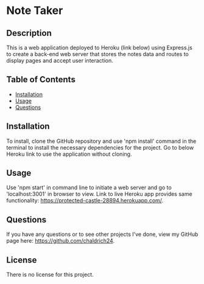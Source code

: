 # Note Taker
  
## Description
This is a web application deployed to Heroku (link below) using Express.js to create a back-end web server that stores the notes data and routes to display pages and accept user interaction.

## Table of Contents
* [Installation](#installation)
* [Usage](#usage)
* [Questions](#questions)

## Installation
To install, clone the GitHub repository and use 'npm install' command in the terminal to install the necessary dependencies for the project. Go to below Heroku link to use the application without cloning.

## Usage
Use 'npm start' in command line to initiate a web server and go to 'localhost:3001' in browser to view. Link to live Heroku app provides same functionality: https://protected-castle-28894.herokuapp.com/.

## Questions
If you have any questions or to see other projects I've done, view my GitHub page here: https://github.com/chaldrich24.

## License
There is no license for this project.
